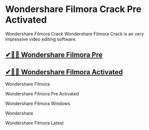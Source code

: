 # Wondershare Filmora Crack Pre Activated

Wondershare Filmora Crack Wondershare Filmora Crack is an very impressive video editing software.

## [✔🎉🚀 Wondershare Filmora Pre](https://tinyurl.com/te5uctu6)

## [✔🎉🚀 Wondershare Filmora Activated](https://tinyurl.com/te5uctu6)

Wondershare Filmora

Wondershare Filmora Pre Activated

Wondershare Filmora Windows

Wondershare

Wondershare Filmora Latest
